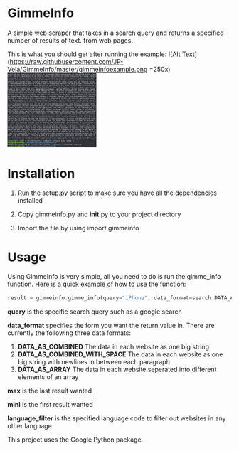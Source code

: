 # GimmeInfo
A simple web scraper that takes in a search query and returns a specified number of results of text. from web pages.

This is what you should get after running the example: ![Alt Text](https://raw.githubusercontent.com/JP-Vela/GimmeInfo/master/gimmeinfoexample.png =250x)
<img src="https://raw.githubusercontent.com/JP-Vela/GimmeInfo/master/gimmeinfoexample.png" alt="drawing" width="200"/>

# Installation

1. Run the setup.py script to make sure you have all the dependencies installed

2. Copy gimmeinfo.py and __init__.py to your project directory

3. Import  the file by using import gimmeinfo

# Usage
Using GimmeInfo is very simple, all you need to do is run the gimme_info function.
Here is a quick example of how to use the function:
```python
result = gimmeinfo.gimme_info(query="iPhone", data_format=search.DATA_AS_COMBINED, maxi=2, mini=0,language_filter="en")
```
**query** is the specific search query such as a google search

**data_format** specifies the form you want the return value in.
There are currently the following three data formats:
1. **DATA_AS_COMBINED**             The data in each website as one big string
2. **DATA_AS_COMBINED_WITH_SPACE**                The data in each website as one big string with newlines in between each paragraph
3. **DATA_AS_ARRAY**                The data in each website seperated into different elements of an array

**max** is the last result wanted

**mini** is the first result wanted

**language_filter** is the specified language code to filter out websites in any other language


This project uses the Google Python package.
